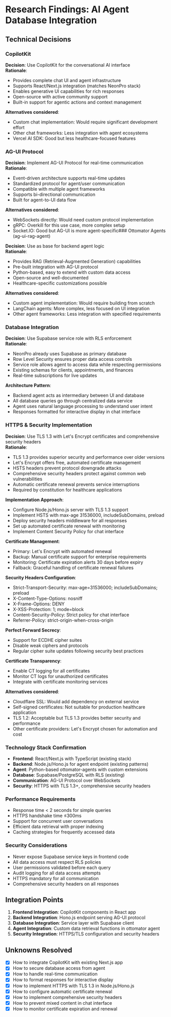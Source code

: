 # Research Findings: AI Agent Database Integration

## Technical Decisions

### CopilotKit

**Decision**: Use CopilotKit for the conversational AI interface  
**Rationale**:
- Provides complete chat UI and agent infrastructure
- Supports React/Next.js integration (matches NeonPro stack)
- Enables generative UI capabilities for rich responses
- Open-source with active community support
- Built-in support for agentic actions and context management

**Alternatives considered**:
- Custom chat implementation: Would require significant development effort
- Other chat frameworks: Less integration with agent ecosystems
- Vercel AI SDK: Good but less healthcare-focused features

### AG-UI Protocol

**Decision**: Implement AG-UI Protocol for real-time communication  
**Rationale**:
- Event-driven architecture supports real-time updates
- Standardized protocol for agent/user communication
- Compatible with multiple agent frameworks
- Supports bi-directional communication
- Built for agent-to-UI data flow

**Alternatives considered**:
- WebSockets directly: Would need custom protocol implementation
- gRPC: Overkill for this use case, more complex setup
- Socket.IO: Good but AG-UI is more agent-specific### Ottomator Agents (ag-ui-rag-agent)

**Decision**: Use as base for backend agent logic  
**Rationale**:
- Provides RAG (Retrieval-Augmented Generation) capabilities
- Pre-built integration with AG-UI protocol
- Python-based, easy to extend with custom data access
- Open-source and well-documented
- Healthcare-specific customizations possible

**Alternatives considered**:
- Custom agent implementation: Would require building from scratch
- LangChain agents: More complex, less focused on UI integration
- Other agent frameworks: Less integration with specified requirements

### Database Integration

**Decision**: Use Supabase service role with RLS enforcement  
**Rationale**:
- NeonPro already uses Supabase as primary database
- Row Level Security ensures proper data access controls
- Service role allows agent to access data while respecting permissions
- Existing schemas for clients, appointments, and finances
- Real-time subscriptions for live updates

**Architecture Pattern**:
- Backend agent acts as intermediary between UI and database
- All database queries go through centralized data service
- Agent uses natural language processing to understand user intent
- Responses formatted for interactive display in chat interface

### HTTPS & Security Implementation

**Decision**: Use TLS 1.3 with Let's Encrypt certificates and comprehensive security headers  
**Rationale**:
- TLS 1.3 provides superior security and performance over older versions
- Let's Encrypt offers free, automated certificate management
- HSTS headers prevent protocol downgrade attacks
- Comprehensive security headers protect against common web vulnerabilities
- Automatic certificate renewal prevents service interruptions
- Required by constitution for healthcare applications

**Implementation Approach**:
- Configure Node.js/Hono.js server with TLS 1.3 support
- Implement HSTS with max-age 31536000, includeSubDomains, preload
- Deploy security headers middleware for all responses
- Set up automated certificate renewal with monitoring
- Implement Content Security Policy for chat interface

**Certificate Management**:
- Primary: Let's Encrypt with automated renewal
- Backup: Manual certificate support for enterprise requirements
- Monitoring: Certificate expiration alerts 30 days before expiry
- Fallback: Graceful handling of certificate renewal failures

**Security Headers Configuration**:
- Strict-Transport-Security: max-age=31536000; includeSubDomains; preload
- X-Content-Type-Options: nosniff
- X-Frame-Options: DENY
- X-XSS-Protection: 1; mode=block
- Content-Security-Policy: Strict policy for chat interface
- Referrer-Policy: strict-origin-when-cross-origin

**Perfect Forward Secrecy**:
- Support for ECDHE cipher suites
- Disable weak ciphers and protocols
- Regular cipher suite updates following security best practices

**Certificate Transparency**:
- Enable CT logging for all certificates
- Monitor CT logs for unauthorized certificates
- Integrate with certificate monitoring services

**Alternatives considered**:
- Cloudflare SSL: Would add dependency on external service
- Self-signed certificates: Not suitable for production healthcare application
- TLS 1.2: Acceptable but TLS 1.3 provides better security and performance
- Other certificate providers: Let's Encrypt chosen for automation and cost

### Technology Stack Confirmation

- **Frontend**: React/Next.js with TypeScript (existing stack)
- **Backend**: Node.js/Hono.js for agent endpoint (existing patterns)
- **Agent**: Python-based ottomator-agents with custom extensions
- **Database**: Supabase/PostgreSQL with RLS (existing)
- **Communication**: AG-UI Protocol over WebSockets
- **Security**: HTTPS with TLS 1.3+, comprehensive security headers

### Performance Requirements

- Response time < 2 seconds for simple queries
- HTTPS handshake time ≤300ms
- Support for concurrent user conversations
- Efficient data retrieval with proper indexing
- Caching strategies for frequently accessed data

### Security Considerations

- Never expose Supabase service keys in frontend code
- All data access must respect RLS policies
- User permissions validated before each query
- Audit logging for all data access attempts
- HTTPS mandatory for all communication
- Comprehensive security headers on all responses

## Integration Points

1. **Frontend Integration**: CopilotKit components in React app
2. **Backend Integration**: Hono.js endpoint serving AG-UI protocol
3. **Database Integration**: Service layer with Supabase client
4. **Agent Integration**: Custom data retrieval functions in ottomator agent
5. **Security Integration**: HTTPS/TLS configuration and security headers

## Unknowns Resolved

- [x] How to integrate CopilotKit with existing Next.js app
- [x] How to secure database access from agent
- [x] How to handle real-time communication
- [x] How to format responses for interactive display
- [x] How to implement HTTPS with TLS 1.3 in Node.js/Hono.js
- [x] How to configure automatic certificate renewal
- [x] How to implement comprehensive security headers
- [x] How to prevent mixed content in chat interface
- [x] How to monitor certificate expiration and renewal